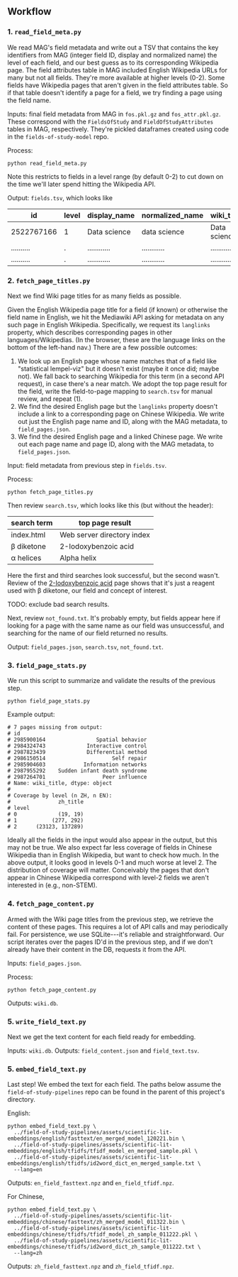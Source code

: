 ## Workflow

### 1. `read_field_meta.py`

We read MAG's field metadata and write out a TSV that contains the key identifiers from MAG (integer field ID, display 
and normalized name) the level of each field, and our best guess as to its corresponding Wikipedia page. 
The field attributes table in MAG included English Wikipedia URLs for many but not all fields.
They're more available at higher levels (0-2).
Some fields have Wikipedia pages that aren't given in the field attributes table.
So if that table doesn't identify a page for a field, we try finding a page using the field name.

Inputs: final field metadata from MAG in `fos.pkl.gz` and `fos_attr.pkl.gz`. 
These correspond with the `FieldsOfStudy` and `FieldOfStudyAttributes` tables in MAG, respectively.
They're pickled dataframes created using code in the `fields-of-study-model` repo.

Process: 
```shell
python read_field_meta.py
```

Note this restricts to fields in a level range (by default 0-2) to cut down on the time we'll later spend hitting the 
Wikipedia API.

Output: `fields.tsv`, which looks like

| id         | level | display_name | normalized_name | wiki_title   |
| ---------- | ----- | ------------ | --------------- | ------------ |
| 2522767166 |     1 | Data science | data science    | Data science |
| .......... |     . | ............ | ............    | ............ |
| .......... |     . | ............ | ............    | ............ |

### 2. `fetch_page_titles.py`

Next we find Wiki page titles for as many fields as possible.

Given the English Wikipedia page title for a field (if known) or otherwise the field name in English, we hit the 
Mediawiki API asking for metadata on any such page in English Wikipedia. Specifically, we request its `langlinks`
property, which describes corresponding pages in other languages/Wikipedias. (In the browser, these are the language 
links on the bottom of the left-hand nav.) There are a few possible outcomes:

1. We look up an English page whose name matches that of a field like "statistical lempel-viz" but it doesn't exist
   (maybe it once did; maybe not). We fall back to searching Wikipedia for this term (in a second API request), in case
   there's a near match. We adopt the top page result for the field, write the field-to-page mapping to `search.tsv` for 
   manual review, and repeat (1).
2. We find the desired English page but the `langlinks` property doesn't include a link to a corresponding page on 
   Chinese Wikipedia. We write out just the English page name and ID, along with the MAG metadata, to 
   `field_pages.json`.
3. We find the desired English page and a linked Chinese page. We write out each page name and page ID, along with the 
   MAG metadata, to `field_pages.json`.

Input: field metadata from previous step in `fields.tsv`.

Process:
```shell
python fetch_page_titles.py
```

Then review `search.tsv`, which looks like this (but without the header):

| search term | top page result           |
|------------|----------------------------|
| index.html | Web server directory index |
| β diketone | 2-Iodoxybenzoic acid       |
| α helices  | Alpha helix                |

Here the first and third searches look successful, but the second wasn't. 
Review of the [2-Iodoxybenzoic acid](https://en.wikipedia.org/wiki/2-Iodoxybenzoic_acid#Oxidation_of_%CE%B2-hydroxyketones_to_%CE%B2-diketones)
page shows that it's just a reagent used with β diketone, our field and concept of interest.

TODO: exclude bad search results.

Next, review `not_found.txt`. 
It's probably empty, but fields appear here if looking for a page with the same name as our field was unsuccessful, and 
searching for the name of our field returned no results.

Output: `field_pages.json`, `search.tsv`, `not_found.txt`.

### 3. `field_page_stats.py`

We run this script to summarize and validate the results of the previous step.

```shell
python field_page_stats.py
```

Example output:
```shell
# 7 pages missing from output:
# id
# 2985900164                Spatial behavior
# 2984324743             Interactive control
# 2987823439             Differential method
# 2986150514                     Self repair
# 2985904603            Information networks
# 2987955292    Sudden infant death syndrome
# 2987264701                  Peer influence
# Name: wiki_title, dtype: object
# 
# Coverage by level (n ZH, n EN):
#               zh_title
# level                 
# 0             (19, 19)
# 1           (277, 292)
# 2      (23123, 137289)
```

Ideally all the fields in the input would also appear in the output, but this may not be true.
We also expect far less coverage of fields in Chinese Wikipedia than in English Wikipedia, but want to check how much.
In the above output, it looks good in levels 0-1 and much worse at level 2. 
The distribution of coverage will matter.
Conceivably the pages that don't appear in Chinese Wikipedia correspond with level-2 fields we aren't interested in 
(e.g., non-STEM).

### 4. `fetch_page_content.py`

Armed with the Wiki page titles from the previous step, we retrieve the content of these pages.
This requires a lot of API calls and may periodically fail.
For persistence, we use SQLite---it's reliable and straightforward.
Our script iterates over the pages ID'd in the previous step, and if we don't already have their content in the DB,
requests it from the API.

Inputs: `field_pages.json`.

Process:
```shell
python fetch_page_content.py
```

Outputs: `wiki.db`.

### 5. `write_field_text.py`

Next we get the text content for each field ready for embedding.

Inputs: `wiki.db`.
Outputs: `field_content.json` and `field_text.tsv`.

### 5. `embed_field_text.py`

Last step! We embed the text for each field.
The paths below assume the `field-of-study-pipelines` repo can be found in the parent of this project's directory. 

English:

```shell
python embed_field_text.py \
  ../field-of-study-pipelines/assets/scientific-lit-embeddings/english/fasttext/en_merged_model_120221.bin \
  ../field-of-study-pipelines/assets/scientific-lit-embeddings/english/tfidfs/tfidf_model_en_merged_sample.pkl \
  ../field-of-study-pipelines/assets/scientific-lit-embeddings/english/tfidfs/id2word_dict_en_merged_sample.txt \
  --lang=en
```

Outputs: `en_field_fasttext.npz` and `en_field_tfidf.npz`.

For Chinese,

```shell
python embed_field_text.py \
  ../field-of-study-pipelines/assets/scientific-lit-embeddings/chinese/fasttext/zh_merged_model_011322.bin \
  ../field-of-study-pipelines/assets/scientific-lit-embeddings/chinese/tfidfs/tfidf_model_zh_sample_011222.pkl \
  ../field-of-study-pipelines/assets/scientific-lit-embeddings/chinese/tfidfs/id2word_dict_zh_sample_011222.txt \
  --lang=zh
```

Outputs: `zh_field_fasttext.npz` and `zh_field_tfidf.npz`.
